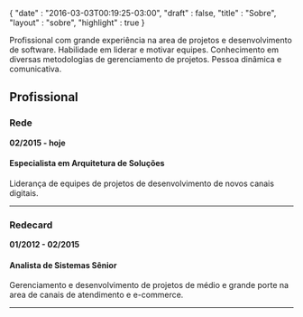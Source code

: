 {
  "date" : "2016-03-03T00:19:25-03:00",
  "draft" : false,
  "title" : "Sobre",
  "layout" : "sobre",
  "highlight" : true
}

Profissional com grande experiência na area de projetos e desenvolvimento de software. Habilidade em liderar e motivar equipes. Conhecimento em diversas metodologias de gerenciamento de projetos. Pessoa dinâmica e comunicativa.

Profissional
---

### Rede
**02/2015 - hoje**
#### Especialista em Arquitetura de Soluções
Liderança de equipes de projetos de desenvolvimento de novos canais digitais.

---

### Redecard
**01/2012 - 02/2015**
#### Analista de Sistemas Sênior
Gerenciamento e desenvolvimento de projetos de médio e grande porte na area de canais de atendimento e e-commerce.

---
